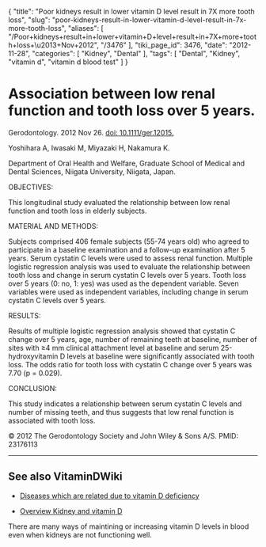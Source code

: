 {
    "title": "Poor kidneys result in lower vitamin D level result in 7X more tooth loss",
    "slug": "poor-kidneys-result-in-lower-vitamin-d-level-result-in-7x-more-tooth-loss",
    "aliases": [
        "/Poor+kidneys+result+in+lower+vitamin+D+level+result+in+7X+more+tooth+loss+\u2013+Nov+2012",
        "/3476"
    ],
    "tiki_page_id": 3476,
    "date": "2012-11-28",
    "categories": [
        "Kidney",
        "Dental"
    ],
    "tags": [
        "Dental",
        "Kidney",
        "vitamin d",
        "vitamin d blood test"
    ]
}


# Association between low renal function and tooth loss over 5 years.

Gerodontology. 2012 Nov 26. [doi: 10.1111/ger.12015.](https://doi.org/10.1111/ger.12015.) 

Yoshihara A, Iwasaki M, Miyazaki H, Nakamura K.

Department of Oral Health and Welfare, Graduate School of Medical and Dental Sciences, Niigata University, Niigata, Japan.

OBJECTIVES:

This longitudinal study evaluated the relationship between low renal function and tooth loss in elderly subjects.

MATERIAL AND METHODS:

Subjects comprised 406 female subjects (55-74 years old) who agreed to participate in a baseline examination and a follow-up examination after 5 years. Serum cystatin C levels were used to assess renal function. Multiple logistic regression analysis was used to evaluate the relationship between tooth loss and change in serum cystatin C levels over 5 years. Tooth loss over 5 years (0: no, 1: yes) was used as the dependent variable. Seven variables were used as independent variables, including change in serum cystatin C levels over 5 years.

RESULTS:

Results of multiple logistic regression analysis showed that cystatin C change over 5 years, age, number of remaining teeth at baseline, number of sites with ≥4 mm clinical attachment level at baseline and serum 25-hydroxyvitamin D levels at baseline were significantly associated with tooth loss. The odds ratio for tooth loss with cystatin C change over 5 years was 7.70 (p = 0.029).

CONCLUSION:

This study indicates a relationship between serum cystatin C levels and number of missing teeth, and thus suggests that low renal function is associated with tooth loss.

© 2012 The Gerodontology Society and John Wiley & Sons A/S. PMID: 23176113

---

## See also VitaminDWiki

* [Diseases which are related due to vitamin D deficiency](/tags/diseases-which-are-related-due-to-vitamin-d-deficiency.html)

* [Overview Kidney and vitamin D](/tags/overview-kidney-and-vitamin-d.html)

There are many ways of maintining or increasing vitamin D levels in blood even when kidneys are not functioning well.